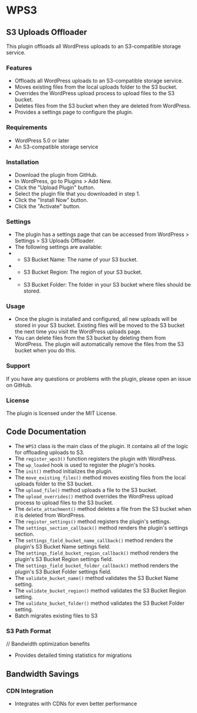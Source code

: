 # WPS3
## S3 Uploads Offloader
This plugin offloads all WordPress uploads to an S3-compatible storage service.

### Features
- Offloads all WordPress uploads to an S3-compatible storage service.
- Moves existing files from the local uploads folder to the S3 bucket.
- Overrides the WordPress upload process to upload files to the S3 bucket.
- Deletes files from the S3 bucket when they are deleted from WordPress.
- Provides a settings page to configure the plugin.

### Requirements
- WordPress 5.0 or later
- An S3-compatible storage service

### Installation
- Download the plugin from GitHub.
- In WordPress, go to Plugins > Add New.
- Click the "Upload Plugin" button.
- Select the plugin file that you downloaded in step 1.
- Click the "Install Now" button.
- Click the "Activate" button.

### Settings
- The plugin has a settings page that can be accessed from WordPress > Settings > S3 Uploads Offloader.
- The following settings are available:
- - S3 Bucket Name: The name of your S3 bucket.
- - S3 Bucket Region: The region of your S3 bucket.
- - S3 Bucket Folder: The folder in your S3 bucket where files should be stored.

### Usage
- Once the plugin is installed and configured, all new uploads will be stored in your S3 bucket. Existing files will be moved to the S3 bucket the next time you visit the WordPress uploads page.
- You can delete files from the S3 bucket by deleting them from WordPress. The plugin will automatically remove the files from the S3 bucket when you do this.

### Support
If you have any questions or problems with the plugin, please open an issue on GitHub.

### License
The plugin is licensed under the MIT License.

## Code Documentation

- The `WPS3` class is the main class of the plugin. It contains all of the logic for offloading uploads to S3.
- The `register_wps3()` function registers the plugin with WordPress.
- The `wp_loaded` hook is used to register the plugin's hooks.
- The `init()` method initializes the plugin.
- The `move_existing_files()` method moves existing files from the local uploads folder to the S3 bucket.
- The `upload_file()` method uploads a file to the S3 bucket.
- The `upload_overrides()` method overrides the WordPress upload process to upload files to the S3 bucket.
- The `delete_attachment()` method deletes a file from the S3 bucket when it is deleted from WordPress.
- The `register_settings()` method registers the plugin's settings.
- The `settings_section_callback()` method renders the plugin's settings section.
- The `settings_field_bucket_name_callback()` method renders the plugin's S3 Bucket Name settings field.
- The `settings_field_bucket_region_callback()` method renders the plugin's S3 Bucket Region settings field.
- The `settings_field_bucket_folder_callback()` method renders the plugin's S3 Bucket Folder settings field.
- The `validate_bucket_name()` method validates the S3 Bucket Name setting.
- The `validate_bucket_region()` method validates the S3 Bucket Region setting.
- The `validate_bucket_folder()` method validates the S3 Bucket Folder setting.
- Batch migrates existing files to S3 
### S3 Path Format 
// Bandwidth optimization benefits 
- Provides detailed timing statistics for migrations 
## Bandwidth Savings 
### CDN Integration 
- Integrates with CDNs for even better performance 
